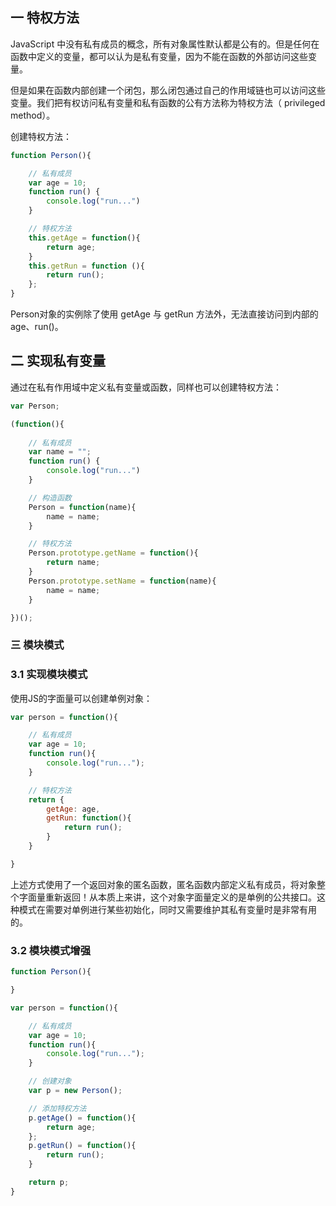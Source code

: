 ## 一 特权方法

JavaScript 中没有私有成员的概念，所有对象属性默认都是公有的。但是任何在函数中定义的变量，都可以认为是私有变量，因为不能在函数的外部访问这些变量。  

但是如果在函数内部创建一个闭包，那么闭包通过自己的作用域链也可以访问这些变量。我们把有权访问私有变量和私有函数的公有方法称为特权方法（ privileged method）。  

创建特权方法：
```js
function Person(){

    // 私有成员
    var age = 10;
    function run() {
        console.log("run...")
    }

    // 特权方法
    this.getAge = function(){
        return age;
    }
    this.getRun = function (){
        return run();
    };
}
```

Person对象的实例除了使用 getAge 与 getRun 方法外，无法直接访问到内部的age、run()。  

## 二 实现私有变量

通过在私有作用域中定义私有变量或函数，同样也可以创建特权方法：
```js
var Person;

(function(){
    
    // 私有成员
    var name = "";
    function run() {
        console.log("run...")
    }

    // 构造函数
    Person = function(name){
        name = name;
    }

    // 特权方法
    Person.prototype.getName = function(){
        return name;
    }
    Person.prototype.setName = function(name){
        name = name;
    }

})();
```

### 三 模块模式

### 3.1 实现模块模式

使用JS的字面量可以创建单例对象：
```js
var person = function(){

    // 私有成员
    var age = 10;
    function run(){
        console.log("run...");
    }

    // 特权方法
    return {
        getAge: age,
        getRun: function(){
            return run();
        }
    }

}
```

上述方式使用了一个返回对象的匿名函数，匿名函数内部定义私有成员，将对象整个字面量重新返回！从本质上来讲，这个对象字面量定义的是单例的公共接口。这种模式在需要对单例进行某些初始化，同时又需要维护其私有变量时是非常有用的。

### 3.2 模块模式增强

```js
function Person(){

}

var person = function(){

    // 私有成员
    var age = 10;
    function run(){
        console.log("run...");
    }

    // 创建对象
    var p = new Person();

    // 添加特权方法
    p.getAge() = function(){
        return age;
    };
    p.getRun() = function(){
        return run();
    }

    return p;
}
```

